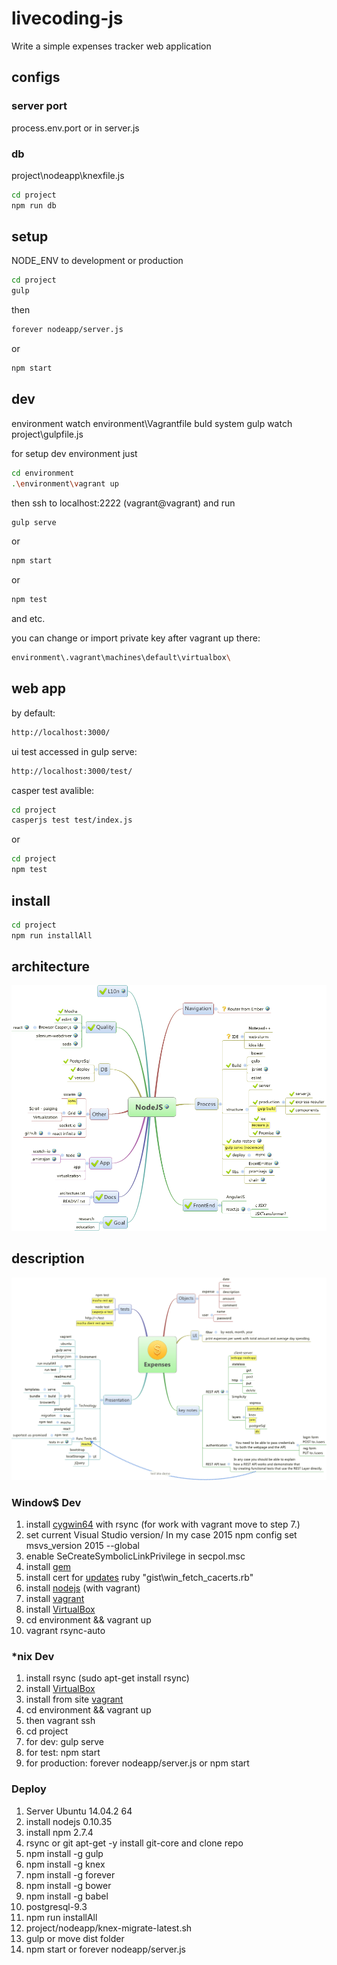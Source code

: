 # livecoding-js

Write a simple expenses tracker web application

## configs

### server port
process.env.port or in server.js

### db
project\nodeapp\knexfile.js

```bash
cd project
npm run db
```
## setup
NODE_ENV to development or production

```bash
cd project
gulp
```
then
```bash
forever nodeapp/server.js
```
or
```bash
npm start
```
## dev
environment watch environment\Vagrantfile
buld system gulp watch project\gulpfile.js

for setup dev environment just
```bash
cd environment
.\environment\vagrant up
```
then ssh to localhost:2222 (vagrant@vagrant) and run
```bash
gulp serve
```
or
```bash
npm start
```
or
```bash
npm test
```
and etc.

you can change or import private key after vagrant up there:
```bash
environment\.vagrant\machines\default\virtualbox\
```
## web app
by default:
```bash
http://localhost:3000/
```
ui test accessed in gulp serve:
```bash
http://localhost:3000/test/
```
casper test avalible:
```bash
cd project
casperjs test test/index.js
```
or
```bash
cd project
npm test
```
## install
```bash
cd project
npm run installAll
```
## architecture
![project architecture](/docs/architecture.png "architecture of project")

## description
![project description](/docs/description.png "description of project")

### Window$ Dev

1. install [cygwin64](https://cygwin.com/setup-x86.exe) with rsync
(for work with vagrant move to step 7.)
1. set current Visual Studio version/ In my case 2015
   npm config set msvs_version 2015 --global
1. enable SeCreateSymbolicLinkPrivilege in secpol.msc
1. install [gem](http://rubyinstaller.org/downloads/)
1. install cert for [updates](https://gist.github.com/fnichol/867550)
   ruby "gist\win_fetch_cacerts.rb"
1. install [nodejs](http://nodejs.org/download/)
(with vagrant)
1. install [vagrant](https://www.vagrantup.com/downloads.html)
1. install [VirtualBox](https://www.virtualbox.org/wiki/Downloads)
1. cd environment && vagrant up
1. vagrant rsync-auto

### *nix Dev

1. install rsync (sudo apt-get install rsync)
1. install [VirtualBox](https://www.virtualbox.org/wiki/Downloads)
1. install from site [vagrant](https://www.vagrantup.com/downloads.html)
1. cd environment && vagrant up
1. then vagrant ssh
1. cd project
1. for dev: gulp serve
1. for test: npm start
1. for production: forever nodeapp/server.js or npm start

### Deploy

1. Server Ubuntu 14.04.2 64
1. install nodejs 0.10.35
1. install npm 2.7.4
1. rsync or git apt-get -y install git-core and clone repo
1. npm install -g gulp
1. npm install -g knex
1. npm install -g forever
1. npm install -g bower
1. npm install -g babel
1. postgresql-9.3
1. npm run installAll
1. project/nodeapp/knex-migrate-latest.sh
1. gulp or move dist folder
1. npm start or forever nodeapp/server.js
